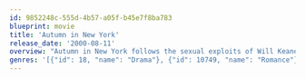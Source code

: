 ```yaml
---
id: 9852248c-555d-4b57-a05f-b45e7f8ba783
blueprint: movie
title: 'Autumn in New York'
release_date: '2000-08-11'
overview: "Autumn in New York follows the sexual exploits of Will Keane - New York restaurateur, infamous verging-on-50 playboy, master of the no-commitment seduction - until he runs into an unexpected dead end when he meets Charlotte Fielding. Charlotte is half Will's age and twice his match, a 21 year-old free spirit yearning to get out and taste the excitement of adult life."
genres: '[{"id": 18, "name": "Drama"}, {"id": 10749, "name": "Romance"}]'
---
```

